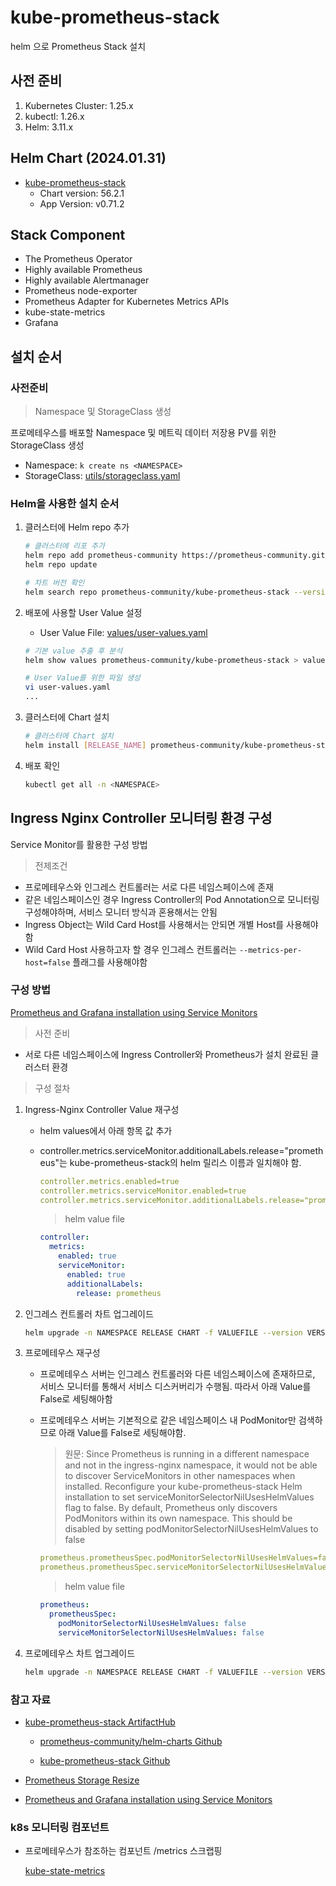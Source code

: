 # kube-prometheus-stack
helm 으로 Prometheus Stack 설치

## 사전 준비
1. Kubernetes Cluster: 1.25.x
2. kubectl: 1.26.x
2. Helm: 3.11.x

## Helm Chart (2024.01.31)
- [kube-prometheus-stack](https://artifacthub.io/packages/helm/prometheus-community/kube-prometheus-stack)
    - Chart version: 56.2.1
    - App Version: v0.71.2

## Stack Component
- The Prometheus Operator
- Highly available Prometheus
- Highly available Alertmanager
- Prometheus node-exporter
- Prometheus Adapter for Kubernetes Metrics APIs
- kube-state-metrics
- Grafana

## 설치 순서

### 사전준비

> Namespace 및 StorageClass 생성


  프로메테우스를 배포할 Namespace 및 메트릭 데이터 저장용 PV를 위한 StorageClass 생성

  - Namespace: `k create ns <NAMESPACE>`
  - StorageClass: [utils/storageclass.yaml](utils/storage-class.yaml)

### Helm을 사용한 설치 순서
1. 클러스터에 Helm repo 추가

    ```bash
    # 클러스터에 리포 추가
    helm repo add prometheus-community https://prometheus-community.github.io/helm-charts
    helm repo update

    # 차트 버전 확인
    helm search repo prometheus-community/kube-prometheus-stack --versions
    ```

2. 배포에 사용할 User Value 설정

    - User Value File: [values/user-values.yaml](values/user-values.yaml)

    ```bash
    # 기본 value 추출 후 분석
    helm show values prometheus-community/kube-prometheus-stack > values.yaml

    # User Value를 위한 파일 생성
    vi user-values.yaml
    ...
    ```

3. 클러스터에 Chart 설치

    ```bash
    # 클러스터에 Chart 설치
    helm install [RELEASE_NAME] prometheus-community/kube-prometheus-stack --version <CHART_VERSION> -f user-values.yaml -n <NAMESPACE>
    ```


4. 배포 확인

    ```bash
    kubectl get all -n <NAMESPACE>
    ```

## Ingress Nginx Controller 모니터링 환경 구성
Service Monitor를 활용한 구성 방법

> 전제조건

- 프로메테우스와 인그레스 컨트롤러는 서로 다른 네임스페이스에 존재
- 같은 네임스페이스인 경우 Ingress Controller의 Pod Annotation으로 모니터링 구성해야하며, 서비스 모니터 방식과 혼용해서는 안됨
- Ingress Object는 Wild Card Host를 사용해서는 안되면 개별 Host를 사용해야함
- Wild Card Host 사용하고자 할 경우 인그레스 컨트롤러는 `--metrics-per-host=false` 플래그를 사용해야함

### 구성 방법
[Prometheus and Grafana installation using Service Monitors](https://github.com/kubernetes/ingress-nginx/blob/main/docs/user-guide/monitoring.md#prometheus-and-grafana-installation-using-service-monitors)

> 사전 준비
- 서로 다른 네임스페이스에 Ingress Controller와 Prometheus가 설치 완료된 클러스터 환경
> 구성 절차
1. Ingress-Nginx Controller Value 재구성

    - helm values에서 아래 항목 값 추가
    - controller.metrics.serviceMonitor.additionalLabels.release="prometheus"는 kube-prometheus-stack의 helm 릴리스 이름과 일치해야 함.

        ```yaml
        controller.metrics.enabled=true
        controller.metrics.serviceMonitor.enabled=true
        controller.metrics.serviceMonitor.additionalLabels.release="prometheus"
        ```
        > helm value file
        ```yaml
        controller:
          metrics:
            enabled: true
            serviceMonitor:
              enabled: true
              additionalLabels:
                release: prometheus
        ```

2. 인그레스 컨트롤러 차트 업그레이드

    ```bash
    helm upgrade -n NAMESPACE RELEASE CHART -f VALUEFILE --version VERSION
    ```

3. 프로메테우스 재구성

    - 프로메테우스 서버는 인그레스 컨트롤러와 다른 네임스페이스에 존재하므로, 서비스 모니터를 통해서 서비스 디스커버리가 수행됨. 따라서 아래 Value를 False로 세팅해아함

    - 프로메테우스 서버는 기본적으로 같은 네임스페이스 내 PodMonitor만 검색하므로 아래 Value를 False로 세팅해야함.

        > 원문: Since Prometheus is running in a different namespace and not in the ingress-nginx namespace, it would not be able to discover ServiceMonitors in other namespaces when installed. Reconfigure your kube-prometheus-stack Helm installation to set serviceMonitorSelectorNilUsesHelmValues flag to false. By default, Prometheus only discovers PodMonitors within its own namespace. This should be disabled by setting podMonitorSelectorNilUsesHelmValues to false
        ```yaml
        prometheus.prometheusSpec.podMonitorSelectorNilUsesHelmValues=false
        prometheus.prometheusSpec.serviceMonitorSelectorNilUsesHelmValues=false
        ```
        > helm value file
        ```yaml
        prometheus:
          prometheusSpec:
            podMonitorSelectorNilUsesHelmValues: false
            serviceMonitorSelectorNilUsesHelmValues: false
        ```

4. 프로메테우스 차트 업그레이드

    ```bash
    helm upgrade -n NAMESPACE RELEASE CHART -f VALUEFILE --version VERSION
    ```

### 참고 자료
- [kube-prometheus-stack ArtifactHub](https://artifacthub.io/packages/helm/prometheus-community/kube-prometheus-stack)

    - [prometheus-community/helm-charts Github](https://github.com/prometheus-community/helm-charts/)


    - [kube-prometheus-stack Github](https://github.com/prometheus-operator/kube-prometheus)

- [Prometheus Storage Resize](https://github.com/prometheus-operator/prometheus-operator/blob/main/Documentation/user-guides/storage.md)

- [Prometheus and Grafana installation using Service Monitors](https://github.com/kubernetes/ingress-nginx/blob/main/docs/user-guide/monitoring.md#prometheus-and-grafana-installation-using-service-monitors)

### k8s 모니터링 컴포넌트
- 프로메테우스가 참조하는 컴포넌트 /metrics 스크랩핑

    [kube-state-metrics](https://github.com/kubernetes/kube-state-metrics/tree/main)